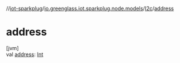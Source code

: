 //[iot-sparkplug](../../../index.md)/[io.greenglass.iot.sparkplug.node.models](../index.md)/[I2c](index.md)/[address](address.md)

# address

[jvm]\
val [address](address.md): [Int](https://kotlinlang.org/api/latest/jvm/stdlib/kotlin/-int/index.html)
